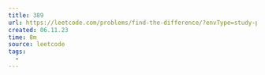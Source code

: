 ```yaml
---
title: 389
url: https://leetcode.com/problems/find-the-difference/?envType=study-plan-v2&envId=programming-skills
created: 06.11.23
time: 8m
source: leetcode
tags:
  - 
---
```


